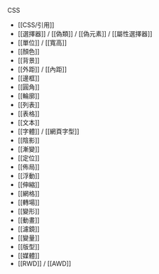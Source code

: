 CSS
- [[CSS/引用]]
- [[選擇器]] / [[偽類]] / [[偽元素]] / [[屬性選擇器]]
- [[單位]] / [[寬高]]
- [[顏色]]
- [[背景]]
- [[外距]] / [[內距]]
- [[邊框]]
- [[圓角]]
- [[輪廓]]
- [[列表]]
- [[表格]]
- [[文本]]
- [[字體]] / [[網頁字型]]
- [[陰影]]
- [[漸變]]
- [[定位]]
- [[佈局]]
- [[浮動]]
- [[伸縮]]
- [[網格]]
- [[轉場]]
- [[變形]]
- [[動畫]]
- [[濾鏡]]
- [[變量]]
- [[版型]]
- [[媒體]]
- [[RWD]] / [[AWD]]